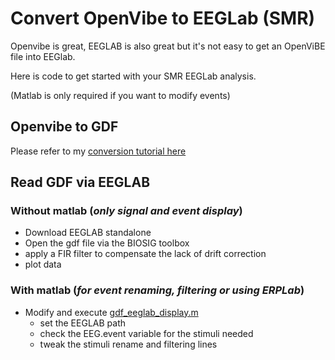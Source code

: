 # Convert OpenVibe to EEGLab (SMR)

Openvibe is great, EEGLAB is also great but it's not easy to get an OpenViBE file into EEGlab.

Here is code to get started with your SMR EEGLab analysis.

(Matlab is only required if you want to modify events)

## Openvibe to GDF 

Please refer to my [conversion tutorial here](https://github.com/lokinou/openvibe_to_gdf_tutorial)

## Read GDF via EEGLAB

### Without matlab (*only signal and event display*)

- Download EEGLAB standalone
- Open the gdf file via the BIOSIG toolbox
- apply a FIR filter to compensate the lack of drift correction
- plot data

### With matlab (*for event renaming, filtering or using ERPLab*)

- Modify and execute [gdf_eeglab_display.m](gdf_eeglab_display.m)
  - set the EEGLAB path
  - check the EEG.event variable for the stimuli needed
  - tweak the stimuli rename and filtering lines

